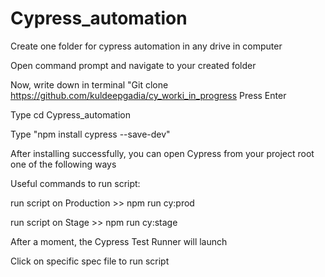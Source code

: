 # Cypress_automation

Create one folder for cypress automation in any drive in computer

Open command prompt and navigate to your created folder

Now, write down in terminal "Git clone https://github.com/kuldeepgadia/cy_worki_in_progress
Press Enter

Type cd Cypress_automation

Type "npm install cypress --save-dev"

After installing successfully, you can open Cypress from your project root one of the following ways

Useful commands to run script: 

run script on Production >> npm run cy:prod

run script on Stage >> npm run cy:stage

After a moment, the Cypress Test Runner will launch

Click on specific spec file to run script
